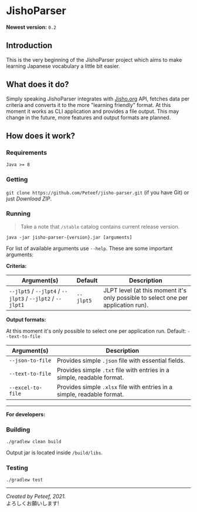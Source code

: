 # JishoParser

**Newest version:** `0.2`

## Introduction
This is the very beginning of the JishoParser project which aims to make learning Japanese vocabulary a little bit easier.

## What does it do?
Simply speaking JishoParser integrates with [Jisho.org](https://jisho.org/) API, fetches data per criteria and converts it to the more "learning friendly" format. 
At this moment it works as CLI application and provides a file output. This may change in the future, more features and output formats are planned.

## How does it work?

### Requirements
```Java >= 8```

### Getting
```git clone https://github.com/Peteef/jisho-parser.git``` (if you have Git) or just *Download ZIP*.

### Running
>Take a note that `/stable` catalog contains current release version.

```java -jar jisho-parser-{version}.jar [arguments]```

For list of available arguments use `--help`. These are some important arguments:

**Criteria:**

|Argument(s)|Default|Description|
|-----------|-------|-----------|
|`--jlpt5` / `--jlpt4` / `--jlpt3` / `--jlpt2` / `--jlpt1`|`--jlpt5`|JLPT level (at this moment it's only possible to select one per application run).

**Output formats:**

At this moment it's only possible to select one per application run. Default: `--text-to-file`

|Argument(s)|Description|
|-----------|-----------|
|`--json-to-file`|Provides simple `.json` file with essential fields.|
|`--text-to-file`|Provides simple `.txt` file with entries in a simple, readable format.|
|`--excel-to-file`|Provides simple `.xlsx` file with entries in a simple, readable format.|

---

**For developers:**
### Building
```./gradlew clean build```

Output jar is located inside ```/build/libs```.

### Testing
```./gradlew test```

---

*Created by Peteef, 2021.*\
よろしくお願いします!